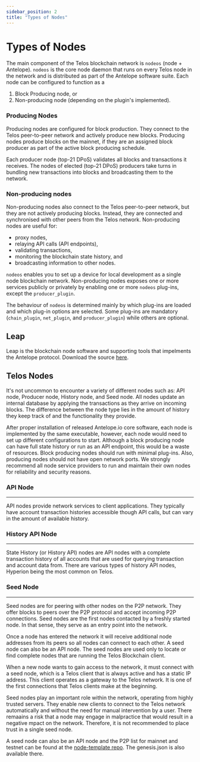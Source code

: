 ```yaml
---
sidebar_position: 2
title: "Types of Nodes"
---
```


# Types of Nodes

The main component of the Telos blockchain network is `nodeos` (node + Antelope). `nodeos` is the core node daemon that runs on every Telos node in the network and is distributed as part of the Antelope software suite. Each node can be configured to function as a

1. Block Producing node, or
2. Non-producing node (depending on the plugin's implemented).

### Producing Nodes
Producing nodes are configured for block production. They connect to the Telos peer-to-peer network and actively produce new blocks. Producing nodes produce blocks on the mainnet, if they are an assigned block producer as part of the active block producing schedule.

Each producer node (top-21 DPoS) validates all blocks and transactions it receives. The nodes of elected (top-21 DPoS) producers take turns in bundling new transactions into blocks and broadcasting them to the network.

### Non-producing nodes
Non-producing nodes also connect to the Telos peer-to-peer network, but they are not actively producing blocks. Instead, they are connected and synchronised with other peers from the Telos network.  Non-producing nodes are useful for:
- proxy nodes, 
- relaying API calls (API endpoints), 
- validating transactions, 
- monitoring the blockchain state history, and 
- broadcasting information to other nodes.

`nodeos` enables you to set up a device for local development as a single node blockchain network.
Non-producing nodes exposes one or more services publicly or privately by enabling one or more `nodeos` plug-ins, except the `producer_plugin`.

The behaviour of `nodeos` is determined mainly by which plug-ins are loaded and which plug-in options are selected. Some plug-ins are mandatory (`chain_plugin`, `net_plugin`, and `producer_plugin`) while others are optional. 

## Leap
Leap is the blockchain node software and supporting tools that impelments the Antelope protocol. Download the source [here](https://github.com/AntelopeIO/leap).

## Telos Nodes
It's not uncommon to encounter a variety of different nodes such as: API node, Producer node, History node, and Seed node. All nodes update an internal database by applying the transactions as they arrive on incoming blocks. The difference between the node type lies in the amount of history they keep track of and the functionality they provide.

After proper installation of released Antelope.io core software, each node is implemented by the same executable, however, each node would need to set up different configurations to start. Although a block producing node can have full state history or run as an API endpoint, this would be a waste of resources. Block producing nodes should run with minimal plug-ins. Also, producing nodes should not have open network ports. We strongly recommend all node service providers to run and maintain their own nodes for reliability and security reasons.

### API Node
---------                                       --------
API nodes provide network services to client applications. They typically have account transaction histories accessible though API calls, but can vary in the amount of available history.

### History API Node
--------                                        ---------
State History (or History API) nodes are API nodes with a complete transaction history of all accounts that are used for querying transaction and account data from. There are various types of history API nodes, Hyperion being the most common on Telos.

### Seed Node   
-----------                                     --------------
Seed nodes are for peering with other nodes on the P2P network. They offer blocks to peers over the P2P protocol and accept incoming P2P connections. Seed nodes are the first nodes contacted by a freshly started node. In that sense, they serve as an entry point into the network.

Once a node has entered the network it will receive additional node addresses from its peers so all nodes can connect to each other. A seed node can also be an API node. The seed nodes are used only to locate or find complete nodes that are running the Telos Blockchain client.

When a new node wants to gain access to the network, it must connect with a seed node, which is a Telos client that is always active and has a static IP address. This client operates as a gateway to the Telos network. It is one of the first connections that Telos clients make at the beginning.

Seed nodes play an important role within the network, operating from highly trusted servers. They enable new clients to connect to the Telos network automatically and without the need for manual intervention by a user. There remaains a risk that a node may engage in malpractice that would result in a negative mpact on the network. Therefore, it is not recommended to place trust in a single seed node.

A seed node can also be an API node and the P2P list for mainnet and testnet can be found at the [node-template repo](https://github.com/telosnetwork/node-template). The genesis.json is also available there.
